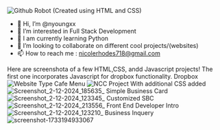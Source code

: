 ![Github Robot](https://github.com/user-attachments/assets/e8506afe-66b1-4b41-8c6b-e837343095e9) (Created using HTML and CSS)

- 👋 Hi, I’m @nyoungxx
- 👀 I’m interested in Full Stack Development 
- 🌱 I am currently learning Python
- 💞️ I’m looking to collaborate on different cool projects/(websites) 
- 📫 How to reach me : nicolerhodes718@gmail.com

<!---
nyoungxx/nyoungxx is a ✨ special ✨ repository because its `README.md` (this file) appears on your GitHub profile.
You can click the Preview link to take a look at your changes.
--->
Here are screenshota of a few HTML,CSS, andd Javascript projects! The first one incorporates Javascript for dropbox functionality.
Dropbox 
![Website Type](https://github.com/user-attachments/assets/3ea0f7c2-15d5-424d-9fdb-db6ff5217beb)
Cafe Menu
![NCC Project](https://github.com/user-attachments/assets/907628e3-e5ae-4355-965a-d7ce640eefc3)
With additional CSS added
![Screenshot_2-12-2024_185635_](https://github.com/user-attachments/assets/52f7fcb5-2d2f-472b-90a4-40163c92e731)
Simple Business Card 
![Screenshot_2-12-2024_123345_](https://github.com/user-attachments/assets/4b39df5c-658d-4224-a2af-ab10f0fcd088)
Customized SBC
![Screenshot_2-12-2024_213556_](https://github.com/user-attachments/assets/baddb7e3-f782-46ab-a532-1798f23a6b4d)
Front End Developer Intro
![Screenshot_2-12-2024_123210_](https://github.com/user-attachments/assets/36409d0a-4c83-49b8-a760-0381137732e0)
Business Inquery 
![screenshot-1733194933067](https://github.com/user-attachments/assets/05625662-0dad-419c-8b19-6dcae4d0ac42)





